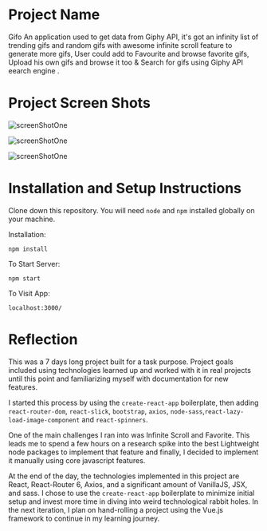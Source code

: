 # Project Name

Gifo
An application used to get data from Giphy API, it's got an infinity list of trending gifs and random gifs with awesome infinite scroll feature to generate more gifs, User could add to Favourite and browse favorite gifs, Upload his own gifs and browse it too & Search for gifs using Giphy API eearch engine .

# Project Screen Shots

![screenShotOne](https://i.ibb.co/qBPrtcd/Screen-Shot-2022-01-18-at-8-23-11-PM.png 'Optional title')

![screenShotOne](https://i.ibb.co/3FLBG79/Screen-Shot-2022-01-18-at-8-26-43-PM.png 'Optional title')

![screenShotOne](https://i.ibb.co/HThpD5b/Screen-Shot-2022-01-18-at-8-28-44-PM.png 'Optional title')

# Installation and Setup Instructions

Clone down this repository. You will need `node` and `npm` installed globally on your machine.

Installation:

`npm install`

To Start Server:

`npm start`

To Visit App:

`localhost:3000/`

# Reflection

This was a 7 days long project built for a task purpose. Project goals included using technologies learned up and worked with it in real projects until this point and familiarizing myself with documentation for new features.

I started this process by using the `create-react-app` boilerplate, then adding `react-router-dom`, `react-slick`, `bootstrap`, `axios`, `node-sass`,`react-lazy-load-image-component` and `react-spinners`.

One of the main challenges I ran into was Infinite Scroll and Favorite. This leads me to spend a few hours on a research spike into the best Lightweight node packages to implement that feature and finally, I decided to implement it manually using core javascript features.

At the end of the day, the technologies implemented in this project are React, React-Router 6, Axios, and a significant amount of VanillaJS, JSX, and sass. I chose to use the `create-react-app` boilerplate to minimize initial setup and invest more time in diving into weird technological rabbit holes. In the next iteration, I plan on hand-rolling a project using the Vue.js framework to continue in my learning journey.
